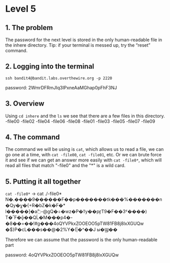 # Level 5

## 1. The problem

The password for the next level is stored in the only human-readable file in the inhere directory. Tip: if your terminal is messed up, try the “reset” command.

## 2. Logging into the terminal

`ssh bandit4@bandit.labs.overthewire.org -p 2220`

password: 2WmrDFRmJIq3IPxneAaMGhap0pFhF3NJ

## 3. Overview

Using `cd inhere` and the `ls` we see that there are a few files in this directory.
-file00  -file02  -file04  -file06  -file08
-file01  -file03  -file05  -file07  -file09

## 4. The command

The command we will be using is `cat`, which allows us to read a file, we can go one at a time, with `cat -file00`, `cat -file01`, etc. Or we can brute force it and see if we can get an answer more easily with `cat -file0*`, which will read all files that match "-file0" and the "*" is a wild card.

## 5. Putting it all together

`cat -file0*` -> cat ./-file0*
N�.����9������F��p�������tk���%�������n�Qy�y͍�{+R�bZ�k�F�*	
l�����]�a߯-@gQ�÷�wz�P�ߠy��pӻT9�F��3ˤ����)
T�՜F�ǭ��QĹ�M���p4�-�8��=��!#g���4oQYVPkxZOOEOO5pTW81FB8j8lxXGUQw
�$}P�cL���s��@�2%Y�(|�^��J
                   ы�Ϣ��

Therefore we can assume that the password is the only human-readable part

password: 4oQYVPkxZOOEOO5pTW81FB8j8lxXGUQw
